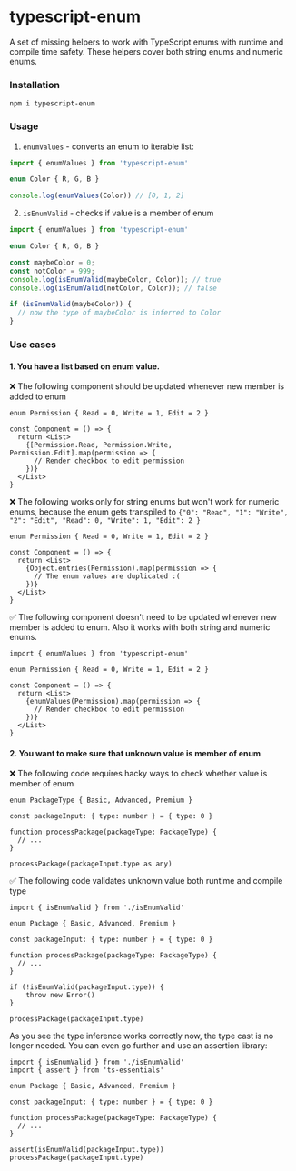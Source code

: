 # typescript-enum

A set of missing helpers to work with TypeScript enums with runtime and compile time safety. These helpers cover both string enums and numeric enums.

### Installation

```
npm i typescript-enum
```

### Usage

1) `enumValues` - converts an enum to iterable list:

```ts
import { enumValues } from 'typescript-enum'

enum Color { R, G, B }

console.log(enumValues(Color)) // [0, 1, 2]
```

2) `isEnumValid` - checks if value is a member of enum

```ts
import { enumValues } from 'typescript-enum'

enum Color { R, G, B }

const maybeColor = 0;
const notColor = 999;
console.log(isEnumValid(maybeColor, Color)); // true
console.log(isEnumValid(notColor, Color)); // false

if (isEnumValid(maybeColor)) {
  // now the type of maybeColor is inferred to Color
}

```

### Use cases

#### 1. You have a list based on enum value. 

❌ The following component should be updated whenever new member is added to enum
```tsx 
enum Permission { Read = 0, Write = 1, Edit = 2 }

const Component = () => {
  return <List>
    {[Permission.Read, Permission.Write, Permission.Edit].map(permission => {
      // Render checkbox to edit permission
    })}
  </List>  
}
```

❌ The following works only for string enums but won't work for numeric enums, because the enum gets transpiled to `{"0": "Read", "1": "Write", "2": "Edit", "Read": 0, "Write": 1, "Edit": 2 }`
```tsx 
enum Permission { Read = 0, Write = 1, Edit = 2 }

const Component = () => {
  return <List>
    {Object.entries(Permission).map(permission => {
      // The enum values are duplicated :(
    })}
  </List>  
}
```

✅ The following component doesn't need to be updated whenever new member is added to enum. Also it works with both string and numeric enums.
```tsx 
import { enumValues } from 'typescript-enum'

enum Permission { Read = 0, Write = 1, Edit = 2 }

const Component = () => {
  return <List>
    {enumValues(Permission).map(permission => {
      // Render checkbox to edit permission
    })}
  </List>  
}
```

#### 2. You want to make sure that unknown value is member of enum 

❌ The following code requires hacky ways to check whether value is member of enum
```tsx
enum PackageType { Basic, Advanced, Premium }

const packageInput: { type: number } = { type: 0 }

function processPackage(packageType: PackageType) {
  // ...  
}

processPackage(packageInput.type as any)
```

✅ The following code validates unknown value both runtime and compile type

```tsx
import { isEnumValid } from './isEnumValid'

enum Package { Basic, Advanced, Premium }

const packageInput: { type: number } = { type: 0 }

function processPackage(packageType: PackageType) {
  // ...  
}

if (!isEnumValid(packageInput.type)) {
    throw new Error()
}

processPackage(packageInput.type)
```

As you see the type inference works correctly now, the type cast is no longer needed. You can even go further and use an assertion library:

```tsx
import { isEnumValid } from './isEnumValid'
import { assert } from 'ts-essentials'

enum Package { Basic, Advanced, Premium }

const packageInput: { type: number } = { type: 0 }

function processPackage(packageType: PackageType) {
  // ...  
}

assert(isEnumValid(packageInput.type))
processPackage(packageInput.type)
```
